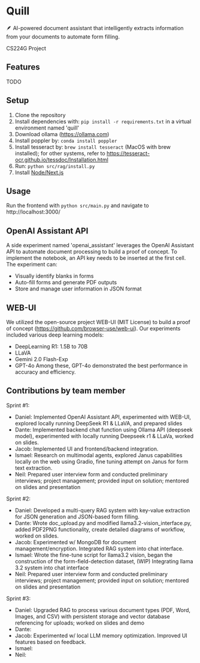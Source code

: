 # Quill

🪶 AI-powered document assistant that intelligently extracts information from your documents to automate form filling.

CS224G Project

## Features

TODO

## Setup

1. Clone the repository
2. Install dependencies with: `pip install -r requirements.txt` in a virtual environment named 'quill'
3. Download ollama (https://ollama.com)
4. Install poppler by: `conda install poppler`
5. Install tesseract by: `brew install tesseract` (MacOS with brew installed); for other systems, refer to https://tesseract-ocr.github.io/tessdoc/Installation.html
6. Run: `python src/rag/install.py`
7. Install [Node/Next.js](https://nodejs.org/en/download)

## Usage

Run the frontend with `python src/main.py` and navigate to http://localhost:3000/

## OpenAI Assistant API

A side experiment named 'openai_assistant' leverages the OpenAI Assistant API to automate document processing to build a proof of concept. To implement the notebook, an API key needs to be inserted at the first cell. The experiment can:

- Visually identify blanks in forms
- Auto-fill forms and generate PDF outputs
- Store and manage user information in JSON format

## WEB-UI

We utilized the open-source project WEB-UI (MIT License) to build a proof of concept (https://github.com/browser-use/web-ui). Our experiments included various deep learning models:

- DeepLearning R1: 1.5B to 70B
- LLaVA
- Gemini 2.0 Flash-Exp
- GPT-4o
  Among these, GPT-4o demonstrated the best performance in accuracy and efficiency.

## Contributions by team member

Sprint #1:
- Daniel: Implemented OpenAI Assistant API, experimented with WEB-UI, explored locally running DeepSeek R1 & LLaVA, and prepared slides
- Dante: Implemented backend chat function using Ollama API (deepseek model), experimented with locally running Deepseek r1 & LLaVa, worked on slides.
- Jacob: Implemented UI and frontend/backend integration.
- Ismael: Research on multimodal agents, explored Janus capabilities locally on the web using Gradio, fine tuning attempt on Janus for form text extraction.
- Neil: Prepared user interview form and conducted preliminary interviews; project management; provided input on solution; mentored on slides and presentation

Sprint #2:
- Daniel: Developed a multi-query RAG system with key-value extraction for JSON generation and JSON-based form filling.
- Dante: Wrote doc_upload.py and modified llama3.2-vision_interface.py, added PDF2PNG functionality, create detailed diagrams of workflow, worked on slides.
- Jacob: Experimented w/ MongoDB for document management/encryption. Integrated RAG system into chat interface.
- Ismael: Wrote the fine-tune script for llama3.2 vision, began the construction of the form-field-detection dataset, (WIP) Integrating llama 3.2 system into chat interface
- Neil: Prepared user interview form and conducted preliminary interviews; project management; provided input on solution; mentored on slides and presentation

Sprint #3:
- Daniel: Upgraded RAG to process various document types (PDF, Word, Images, and CSV) with persistent storage and vector database referencing for uploads; worked on slides and demo
- Dante: 
- Jacob: Experimented w/ local LLM memory optimization. Improved UI features based on feedback.
- Ismael:
- Neil:
